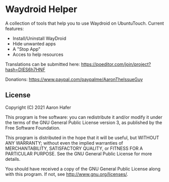 # Waydroid Helper

A collection of tools that help you to use Waydroid on UbuntuTouch.
Current features:
* Install/Uninstall WayDroid
* Hide unwanted apps
* A "Stop App"
* Acces to help resources

Translations can be submitted here: https://poeditor.com/join/project?hash=DIES6h7HNF

Donations: https://www.paypal.com/paypalme/AaronTheIssueGuy

## License

Copyright (C) 2021  Aaron Hafer

This program is free software: you can redistribute it and/or modify it under the terms of the GNU General Public License version 3, as published
by the Free Software Foundation.

This program is distributed in the hope that it will be useful, but WITHOUT ANY WARRANTY; without even the implied warranties of MERCHANTABILITY, SATISFACTORY QUALITY, or FITNESS FOR A PARTICULAR PURPOSE.  See the GNU General Public License for more details.

You should have received a copy of the GNU General Public License along with this program.  If not, see <http://www.gnu.org/licenses/>.
